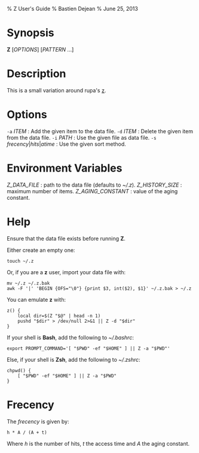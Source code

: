 % Z User's Guide
% Bastien Dejean
% June 25, 2013

# Synopsis

**Z** [*OPTIONS*] [*PATTERN* ...]

# Description

This is a small variation around rupa's [z](https://github.com/rupa/z).

# Options

`-a` *ITEM*
:    Add the given item to the data file.
`-d` *ITEM*
:    Delete the given item from the data file.
`-i` *PATH*
:    Use the given file as data file.
`-s` *frecency*|*hits*|*atime*
:    Use the given sort method.

# Environment Variables

*Z\_DATA\_FILE*
:    path to the data file (defaults to *~/.z*).
*Z\_HISTORY\_SIZE*
:    maximum number of items.
*Z\_AGING\_CONSTANT*
:    value of the aging constant.

# Help

Ensure that the data file exists before running **Z**.

Either create an empty one:

```
touch ~/.z
```

Or, if you are a **z** user, import your data file with:

```
mv ~/.z ~/.z.bak
awk -F '|' 'BEGIN {OFS="\0"} {print $3, int($2), $1}' ~/.z.bak > ~/.z
```

You can emulate **z** with:

```
z() {
    local dir=$(Z "$@" | head -n 1)
    pushd "$dir" > /dev/null 2>&1 || Z -d "$dir"
}
```

If your shell is **Bash**, add the following to *~/.bashrc*:

```
export PROMPT_COMMAND='[ "$PWD" -ef "$HOME" ] || Z -a "$PWD"'
```

Else, if your shell is **Zsh**, add the following to *~/.zshrc*:

```
chpwd() {
    [ "$PWD" -ef "$HOME" ] || Z -a "$PWD"
}
```

# Frecency

The *frecency* is given by:

```
h * A / (A + t)
```

Where *h* is the number of hits, *t* the access time and *A* the aging constant.
